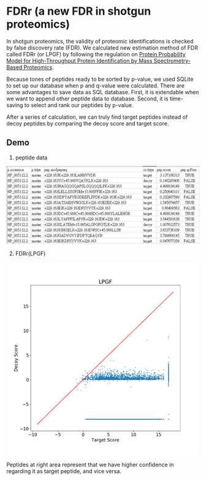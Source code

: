 # FDRr (a new FDR in shotgun proteomics)

In shotgun proteomics, the validity of proteomic identifications is checked by false discovery rate (FDR). We calculated new estimation method of FDR called FDRr (or LPGF) by following the regulation on [Protein Probability Model for High-Throughput Protein Identification by Mass Spectrometry-Based Proteomics](https://pubs.acs.org/doi/10.1021/acs.jproteome.9b00819).

Because tones of peptides ready to be sorted by p-value, we used SQLite to set up our database when p and q-value  were calculated. There are some advantages to save data as SQL database. First, it is extendable when we want to append other peptide data to database. Second, it is time-saving to select and rank our peptides by p-value.

After a series of calculation, we can truly find target peptides instead of decoy peptides by comparing the decoy score and target score.

## Demo

1. peptide data

![peptide_data](./images/peptide_data.png)

2. FDRr(LPGF)

![LPGF](./images/tdLPGF_scatter.png)

Peptides at right area represent that we have higher confidence in regarding it as target peptide, and vice versa.

